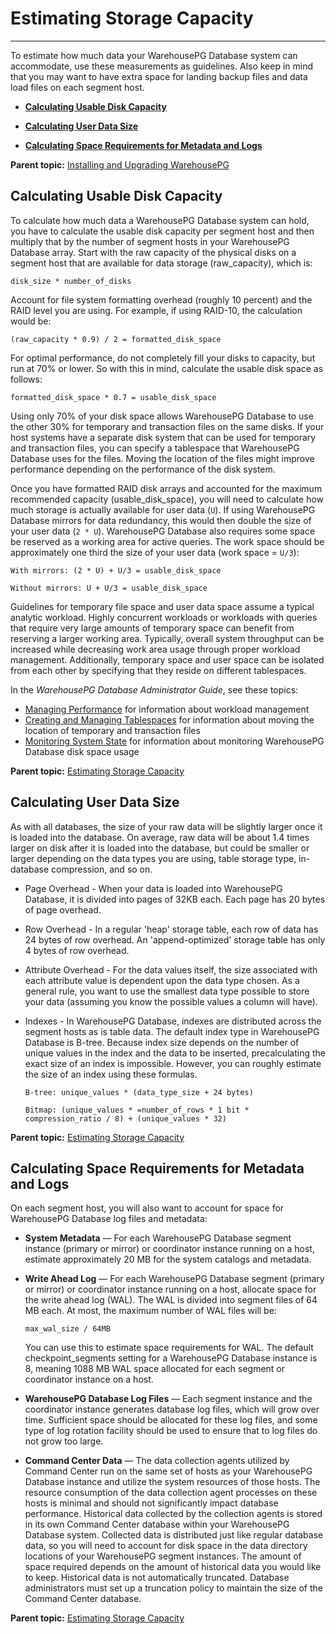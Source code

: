 # Estimating Storage Capacity
---

To estimate how much data your WarehousePG Database system can accommodate, use these measurements as guidelines. Also keep in mind that you may want to have extra space for landing backup files and data load files on each segment host.

-   **[Calculating Usable Disk Capacity](capacity_planning.html)**  

-   **[Calculating User Data Size](capacity_planning.html)**  

-   **[Calculating Space Requirements for Metadata and Logs](capacity_planning.html)**  


**Parent topic:** [Installing and Upgrading WarehousePG](install_guide/)

## <a id="topic2"></a>Calculating Usable Disk Capacity

To calculate how much data a WarehousePG Database system can hold, you have to calculate the usable disk capacity per segment host and then multiply that by the number of segment hosts in your WarehousePG Database array. Start with the raw capacity of the physical disks on a segment host that are available for data storage \(raw\_capacity\), which is:

```
disk_size * number_of_disks
```

Account for file system formatting overhead \(roughly 10 percent\) and the RAID level you are using. For example, if using RAID-10, the calculation would be:

```
(raw_capacity * 0.9) / 2 = formatted_disk_space
```

For optimal performance, do not completely fill your disks to capacity, but run at 70% or lower. So with this in mind, calculate the usable disk space as follows:

```
formatted_disk_space * 0.7 = usable_disk_space
```

Using only 70% of your disk space allows WarehousePG Database to use the other 30% for temporary and transaction files on the same disks. If your host systems have a separate disk system that can be used for temporary and transaction files, you can specify a tablespace that WarehousePG Database uses for the files. Moving the location of the files might improve performance depending on the performance of the disk system.

Once you have formatted RAID disk arrays and accounted for the maximum recommended capacity \(usable\_disk\_space\), you will need to calculate how much storage is actually available for user data \(`U`\). If using WarehousePG Database mirrors for data redundancy, this would then double the size of your user data \(`2 * U`\). WarehousePG Database also requires some space be reserved as a working area for active queries. The work space should be approximately one third the size of your user data \(work space = `U/3`\):

```
With mirrors: (2 * U) + U/3 = usable_disk_space

Without mirrors: U + U/3 = usable_disk_space
```

Guidelines for temporary file space and user data space assume a typical analytic workload. Highly concurrent workloads or workloads with queries that require very large amounts of temporary space can benefit from reserving a larger working area. Typically, overall system throughput can be increased while decreasing work area usage through proper workload management. Additionally, temporary space and user space can be isolated from each other by specifying that they reside on different tablespaces.

In the *WarehousePG Database Administrator Guide*, see these topics:

-   [Managing Performance](../admin_guide/performance.thml) for information about workload management
-   [Creating and Managing Tablespaces](../admin_guide/ddl/ddl-tablespace.html) for information about moving the location of temporary and transaction files
-   [Monitoring System State](../admin_guide/managing/monitor.html) for information about monitoring WarehousePG Database disk space usage

**Parent topic:** [Estimating Storage Capacity](capacity_planning.html)

## <a id="topic3"></a>Calculating User Data Size

As with all databases, the size of your raw data will be slightly larger once it is loaded into the database. On average, raw data will be about 1.4 times larger on disk after it is loaded into the database, but could be smaller or larger depending on the data types you are using, table storage type, in-database compression, and so on.

-   Page Overhead - When your data is loaded into WarehousePG Database, it is divided into pages of 32KB each. Each page has 20 bytes of page overhead.
-   Row Overhead - In a regular 'heap' storage table, each row of data has 24 bytes of row overhead. An 'append-optimized' storage table has only 4 bytes of row overhead.
-   Attribute Overhead - For the data values itself, the size associated with each attribute value is dependent upon the data type chosen. As a general rule, you want to use the smallest data type possible to store your data \(assuming you know the possible values a column will have\).
-   Indexes - In WarehousePG Database, indexes are distributed across the segment hosts as is table data. The default index type in WarehousePG Database is B-tree. Because index size depends on the number of unique values in the index and the data to be inserted, precalculating the exact size of an index is impossible. However, you can roughly estimate the size of an index using these formulas.

    ```
    B-tree: unique_values * (data_type_size + 24 bytes)
    
    Bitmap: (unique_values * =number_of_rows * 1 bit * compression_ratio / 8) + (unique_values * 32)
    ```


**Parent topic:** [Estimating Storage Capacity](capacity_planning.html)

## <a id="topic4"></a>Calculating Space Requirements for Metadata and Logs

On each segment host, you will also want to account for space for WarehousePG Database log files and metadata:

-   **System Metadata** — For each WarehousePG Database segment instance \(primary or mirror\) or coordinator instance running on a host, estimate approximately 20 MB for the system catalogs and metadata.
-   **Write Ahead Log** — For each WarehousePG Database segment \(primary or mirror\) or coordinator instance running on a host, allocate space for the write ahead log \(WAL\). The WAL is divided into segment files of 64 MB each. At most, the maximum number of WAL files will be:

    ```
    max_wal_size / 64MB
    ```

    You can use this to estimate space requirements for WAL. The default checkpoint\_segments setting for a WarehousePG Database instance is 8, meaning 1088 MB WAL space allocated for each segment or coordinator instance on a host.

-   **WarehousePG Database Log Files** — Each segment instance and the coordinator instance generates database log files, which will grow over time. Sufficient space should be allocated for these log files, and some type of log rotation facility should be used to ensure that to log files do not grow too large.
-   **Command Center Data** — The data collection agents utilized by Command Center run on the same set of hosts as your WarehousePG Database instance and utilize the system resources of those hosts. The resource consumption of the data collection agent processes on these hosts is minimal and should not significantly impact database performance. Historical data collected by the collection agents is stored in its own Command Center database within your WarehousePG Database system. Collected data is distributed just like regular database data, so you will need to account for disk space in the data directory locations of your WarehousePG segment instances. The amount of space required depends on the amount of historical data you would like to keep. Historical data is not automatically truncated. Database administrators must set up a truncation policy to maintain the size of the Command Center database.

**Parent topic:** [Estimating Storage Capacity](capacity_planning.html)

